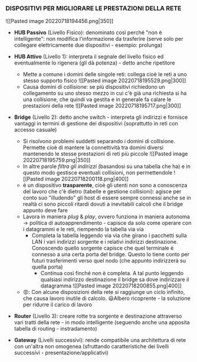  ### DISPOSITIVI PER MIGLIORARE LE PRESTAZIONI DELLA RETE
 ![[Pasted image 20220718194456.png|350]]
 - **HUB Passivo** (Livello Fisico): denominato così perché "non è intelligente": non modifica l'informazione da trasferire (serve solo per collegare elettricamente due dispositivi - esempio: prolunga)
 - **HUB Attivo** (Livello 1): interpreta il segnale del livello fisico ed eventualmente lo rigenera (gli dà potenza) - detto anche ripetitore
	 - Mette a comune i domini delle singole reti: collega cioè le reti a uno stesso supporto fisico
![[Pasted image 20220718195529.png|300]]
	- Causa domini di collisione: se più dispositivi richiedono un collegamento su uno stesso mezzo in cui c'è già una richiesta si ha una collisione, che quindi va gestita e in generale fa calare le prestazioni della rete
![[Pasted image 20220718195717.png|300]]

- **Bridge** (Livello 2): detto anche switch - interpreta gli indirizzi e fornisce vantaggi in termini di gestione dei dispositivi (soprattutto in reti con accesso casuale)
	- Si risolvono problemi suddetti separando i domini di collisione. Permette cioè di mantere la connettività tra domini diversi mantenendo le stesse prestazioni di reti più piccole
![[Pasted image 20220718195759.png|350]]
	- In altre parole *filtra gli indirizzi* (basandosi su una tabella che ha) e in questo modo gestisce eventuali collisioni, non permettendole
	![[Pasted image 20220718200118.png|400]]
	- è un dispositivo **trasparente**, cioè gli utenti non sono a conoscenza del lavoro che c'è dietro (tabelle e gestione collisioni): agisce per conto suo "illudendo" gli host di essere sempre connessi anche se in realtà ci sono piccoli ritardi dovuti a inevitabili calcoli che il bridge appunto deve fare
	- Lavora in maniera $plug \ \& \ play$, ovvero funziona in maniera autonoma $\to$ politica di autoapprendimento - capisce da solo come operare con i datagrammi e le reti, riempendo la tabella via via
		- Completa la tabella leggendo via via che girano i pacchetti sulla LAN i vari indirizzi sorgente e i relativi indirizzi destinazione. Conoscendo quello sorgente capisce che quel terminale è connesso a una certa porta del bridge. Questo lo tiene conto per futuri trasferimenti verso quel nodo (che appunto indirizzerà su quella porta)
			- Continua così finché non è completa. A tal punto leggendo qualsiasi indirizzo destinazione il bridge sa dove indirizzare il datagramma
![[Pasted image 20220718200855.png|400]]
	- 😡: Con alcune disposizioni della rete si raggiunge un ciclo infinito, che causa lavoro inutile di calcolo. 😃Albero ricoprente - la soluzione per ridurre il carico di lavoro

- **Router** (Livello 3): creare rotte tra sorgente e destinazione attraverso vari tratti della rete - in modo intelligente (seguendo anche una apposita tabella di routing - instradamento)
- **Gateway** (Livelli successivi): rende compatibile una architettura di rete con un'altra non omogenea (sfruttando caratteristiche dei livelli successivi - presentazione/applicativi)